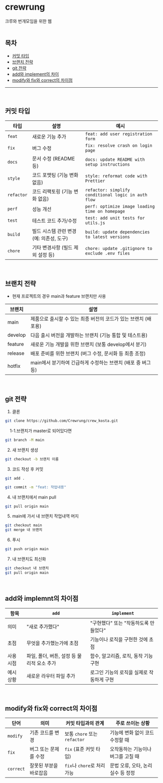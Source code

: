 # crewrung
크루와 번개모임을 위한 웹
<br>
<br>
## 목차
- [커밋 타입](#커밋-타입)
- [브랜치 전략](#브랜치-전략)
- [git 전략](#git-전략)
- [add와 implement의 차이](#add와-implemnt의-차이점)
- [modify와 fix와 correct의 차이점](#modify와-fix와-correct의-차이점)

---
<br>

## 커밋 타입
| 타입       | 설명                                      | 예시                                               |
|------------|-------------------------------------------|----------------------------------------------------|
| `feat`     | 새로운 기능 추가                          | `feat: add user registration form`                |
| `fix`      | 버그 수정                                 | `fix: resolve crash on login page`                |
| `docs`     | 문서 수정 (README 등)                     | `docs: update README with setup instructions`     |
| `style`    | 코드 포맷팅 (기능 변화 없음)              | `style: reformat code with Prettier`              |
| `refactor` | 코드 리팩토링 (기능 변화 없음)            | `refactor: simplify conditional logic in auth flow` |
| `perf`     | 성능 개선                                 | `perf: optimize image loading time on homepage`   |
| `test`     | 테스트 코드 추가/수정                     | `test: add unit tests for utils.js`               |
| `build`    | 빌드 시스템 관련 변경 (예: 의존성, 도구) | `build: update dependencies to latest versions`   |
| `chore`    | 기타 변경사항 (빌드 제외 설정 등)         | `chore: update .gitignore to exclude .env files`  |
<br>

## 브랜치 전략
- 현재 프로젝트의 경우 main과 feature 브랜치만 사용

| 브랜치     | 설명                                                                 |
|------------|----------------------------------------------------------------------|
| main       | 제품으로 출시할 수 있는 최종 버전의 코드가 있는 브랜치 (배포용)        |
| develop    | 다음 출시 버전을 개발하는 브랜치 (기능 통합 및 테스트용)             |
| feature    | 새로운 기능 개발을 위한 브랜치 (보통 develop에서 분기)               |
| release    | 배포 준비를 위한 브랜치 (버그 수정, 문서화 등 최종 조정)             |
| hotfix     | main에서 분기하여 긴급하게 수정하는 브랜치 (배포 중 버그 등)          |
<br>

## git 전략
1. 클론<br>
```bash
git clone https://github.com/Crewrung/crew_kosta.git
```
&nbsp;&nbsp;&nbsp;&nbsp;1-1.브랜치가 master로 되어있다면
```bash
git branch -M main
```
2. 새 브랜치 생성<br>
```bash
git checkout -b 브랜치 이름
```
3. 코드 작성 후 커밋<br>
```bash
git add .
```
```bash
git commit -m "feat: 작업내용"
```
4. 내 브랜치에서 main pull<br>

```bash
git pull origin main
```

5. main에 가서 내 브랜치 작업내역 머지<br>
```bash
git checkout main
git merge 내 브랜치
```
6. 푸시<br>
```bash
git push origin main
```

7. 내 브랜치도 최신화<br>
```bash
git checkout 내 브랜치
git pull origin main
```

<br>

## add와 implemnt의 차이점
| 항목        | `add`                                      | `implement`                                      |
|-------------|--------------------------------------------|--------------------------------------------------|
| 의미  | "새로 추가했다"                             | "구현했다" 또는 "작동하도록 만들었다"              |
| 초점    | 무엇을 추가했는가에 초점                  | 기능이나 로직을 구현한 것에 초점                  |
| 사용 시점| 파일, 폴더, 버튼, 설정 등 물리적 요소 추가 | 함수, 알고리즘, 로직, 동작 기능 구현              |
| 예시 상황| 새로운 라우터 파일 추가                    | 로그인 기능의 로직을 실제로 작동하게 구현         |
<br>

## modify와 fix와 correct의 차이점
| 단어      | 의미                           | 커밋 타입과의 관계        | 주로 쓰이는 상황                         |
|-----------|--------------------------------|---------------------------|------------------------------------------|
| `modify`  | 기존 코드를 변경               | 보통 `chore` 또는 `refactor` | 기능에 변화 없이 코드 수정할 때         |
| `fix`     | 버그 또는 문제를 수정          | `fix` (표준 커밋 타입)     | 오작동하는 기능이나 버그를 고칠 때      |
| `correct` | 잘못된 부분을 바로잡음         | `fix`나 `chore`로 처리 가능 | 문법 오류, 오타, 논리 실수 등 정정      |


